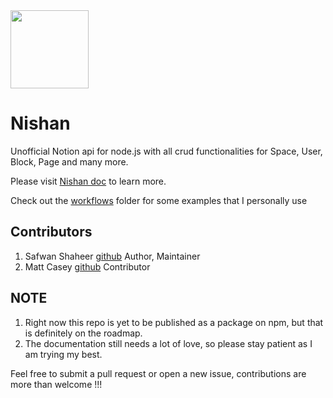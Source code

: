 <img height="125px" width="125px" src = "https://raw.githubusercontent.com/Nishan-Open-Source/Nishan/36445ccb61a714b3961d74db4d3a739ef776cd23/public/Logo.svg">

# Nishan

Unofficial Notion api for node.js with all crud functionalities for Space, User, Block, Page and many more.

Please visit [Nishan doc](https://nishan-docs.netlify.app/) to learn more.

Check out the [workflows](https://github.com/Nishan-Open-Source/Nishan/tree/master/workflows) folder for some examples that I personally use

## Contributors

1. Safwan Shaheer [github](https://github.com/Devorein) Author, Maintainer
2. Matt Casey [github](https://github.com/mattcasey) Contributor


## NOTE

1. Right now this repo is yet to be published as a package on npm, but that is definitely on the roadmap.
2. The documentation still needs a lot of love, so please stay patient as I am trying my best.

Feel free to submit a pull request or open a new issue, contributions are more than welcome !!!
